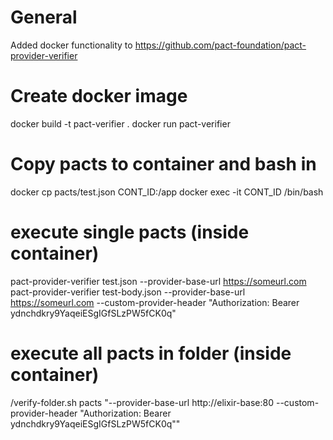 # General
Added docker functionality to https://github.com/pact-foundation/pact-provider-verifier

# Create docker image
docker build -t pact-verifier .
docker run pact-verifier

# Copy pacts to container and bash in
docker cp pacts/test.json CONT_ID:/app
docker exec -it CONT_ID /bin/bash

# execute single pacts (inside container)
pact-provider-verifier test.json --provider-base-url https://someurl.com
pact-provider-verifier test-body.json --provider-base-url https://someurl.com --custom-provider-header "Authorization: Bearer ydnchdkry9YaqeiESgIGfSLzPW5fCK0q"

# execute all pacts in folder (inside container)
/verify-folder.sh pacts "--provider-base-url http://elixir-base:80 --custom-provider-header \"Authorization: Bearer ydnchdkry9YaqeiESgIGfSLzPW5fCK0q\""
